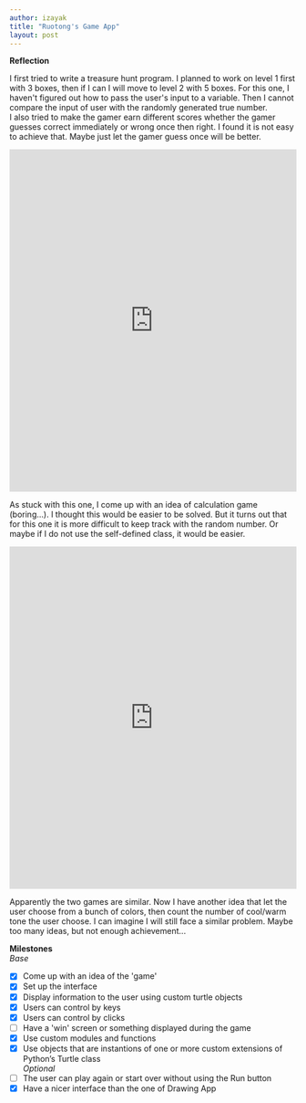 ```yaml
---
author: izayak
title: "Ruotong's Game App"
layout: post
---
```


**Reflection**


I first tried to write a treasure hunt program. I planned to work on level 1 first with 3 boxes, then if I can I will move to level 2 with 5 boxes. For this one, I haven't figured out how to pass the user's input to a variable. Then I cannot compare the input of user with the randomly generated true number.     
I also tried to make the gamer earn different scores whether the gamer guesses correct immediately or wrong once then right. I found it is not easy to achieve that. Maybe just let the gamer guess once will be better.

<iframe src="https://trinket.io/embed/python/b3b7f8f0d0" width="100%" height="600" frameborder="0" marginwidth="0" marginheight="0" allowfullscreen></iframe>



As stuck with this one, I come up with an idea of calculation game (boring...). I thought this would be easier to be solved. But it turns out that for this one it is more difficult to keep track with the random number. Or maybe if I do not use the self-defined class, it would be easier.

<iframe src="https://trinket.io/embed/python/951dc6c3dc" width="100%" height="600" frameborder="0" marginwidth="0" marginheight="0" allowfullscreen></iframe>


Apparently the two games are similar. Now I have another idea that let the user choose from a bunch of colors, then count the number of cool/warm tone the user choose. I can imagine I will still face a similar problem. Maybe too many ideas, but not enough achievement...



**Milestones**  
*Base*  
- [x] Come up with an idea of the 'game'      
- [x] Set up the interface  
- [x] Display information to the user using custom turtle objects  
- [x] Users can control by keys  
- [x] Users can control by clicks  
- [ ] Have a 'win' screen or something displayed during the game    
- [x] Use custom modules and functions  
- [x] Use objects that are instantions of one or more custom extensions of Python’s Turtle class  
*Optional*  
- [ ] The user can play again or start over without using the Run button  
- [x] Have a nicer interface than the one of Drawing App  
